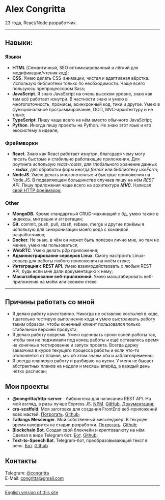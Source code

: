 # Alex Congritta

23 года, React/Node разработчик.

---

## Навыки:

### Языки

 - __HTML__ (Семантичный, SEO оптимизированный и лёгкий для модификации/чтения код);
 - __CSS__. Умею делать CSS-анимации, чистая и адаптивная вёрстка. Использую библиотеки только по необходимости. Чаще всего пользуюсь препроцессором Sass;
 - __JavaScript__. Я знаю JavaScript на очень высоком уровне, знаю как там всё работает изнутри. В частности знаю и умею в многопоточность, промисы, асинхронный код, тики и другое. Умею в функциональное программирование, ООП, MVC-архитектуру и не тлько;
 - __TypeScript__. Пишу чаще всего на нём вместо обычного JavaScript;
 - __Python__. Иногда пишу проекты на Python. Не знаю этот язык и его экосистему в идеале;

### Фреймворки
  - __React__. Знаю как React работает изнутри, благодаря чему могу писать быстрые и стабильно работающие приложения. Для роутинга использую _react-router_, для глобального хранение данных - ___redux___, для обработки форм иногда _formik_ или библиотеку _useForm_;
  - __NodeJS__. Умею делать многопоточные и быстрые приложения на Node.JS. В подавляющем большинстве случаев пишу на нём _REST API_. Пишу приложения чаще всего на архитектуре ___MVC___. Написал [свой HTTP фреймворк](https://git.congritta.com/http-server-docs);

### Other
 - __MongoDB__. Кроме стандартный CRUD-махинаций с бд, умею также в индексы, миграции и аггрегации;
 - __Git__. commit, push, pull, stash, rebase, merge и другие приёмы я использую для синхронизации моего кода с командой разработчиков;
 - __Docker__. Не знаю, в чём он может быть полезен лично мне, но тем не менее, умею им пользоваться;
 - __WebRTC__. Умею делать p2p приложения;
 - __Администрирование серверов Linux__. Смогу настроить Linux-сервер для работы любого приложения на моём стеке;
 - __Интеграция с REST API__. Умею взаимодействовать с любым REST API, будь если мне дали документацию к нему;
 - __Масштабирование веб-приложений__. Умею масштабировать веб-приложения на моём или схожем стеке

---

## Причины работать со мной

 - Я делаю работу качественно. Никогда не оставляю костылей в коде, тщательно тестирую выполнение кода и умею выстраивать работу таким образом, чтобы конечный клиент пользовался только стабильной версией продукта;
 - Я делаю работу вовремя. Умею оценивать сроки своей работы так, чтобы они не поджимали под конец работы и ещё оставалось время на конечные тестирование и запуск проекта. Всегда держу заказчика в курсе текущего процесса работы и если что-то отклоняется от планов, мы об этом знаем оба и заблаговременно;
 - Я всегда планирую работу и разбиваю на куски. У меня не бывает абстрактных планов на недели и месяцы вперёд, а каждый день чётко расписан;

## Мои проекты

  - __@congritta/http-server__ - библиотека для написания REST API. На мой взгляд, в разы лучше Express.JS. [NPM](https://npmjs.com/package/@congritta/http-server). [GitHub](https://github.com/congritta/http-server). [Документация](https://git.congritta.com/http-server-docs);
  - __cra-scaffold__. Моя заготовка для создания FrontEnd веб-приложений всех мастей. [Потрогать](https://git.congritta.com/cra-scaffold). [Github](https://congritta.com/cra-scaffold);
  - __Talkings Messenger__. Мой собственный мессенджер. В текущее время находится на стадии разработки. [Потрогать](https://git.congritta.com/talkings-frontend). [Github](https://github.com/talkings-frontend);
  - __Blockchain Bot__. Создал свой блокчейн и криптовалюту на нём. Сделал в виде Telegram бот. [Бот](https://t.me/congrittaBlockchainBot). [Github](https://github.com/congritta/blockchain-bot);
  - __Text-to-Speech Bot__. Telegram-бот, преобразовывающий текст в речь. [Бот](https://t.me/congrittaTtsBot). [Github](https://github.com/congritta/tts-bot)

## Контакты

Telegram: [@congritta](https://t.me/congritta)\
E-Mail: congritta@gmail.com

---

[English version of this site](/)
